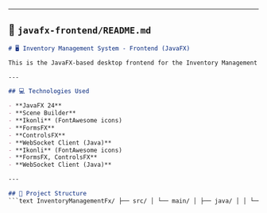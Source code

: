 
---

## 📁 `javafx-frontend/README.md`

```markdown
# 🖥️ Inventory Management System - Frontend (JavaFX)

This is the JavaFX-based desktop frontend for the Inventory Management System. It consumes APIs from the Spring Boot backend and provides a clean, responsive user interface with role-based navigation, WebSocket notifications, and dynamic form rendering.

---

## 💻 Technologies Used

- **JavaFX 24**
- **Scene Builder**
- **Ikonli** (FontAwesome icons)
- **FormsFX**
- **ControlsFX**
- **WebSocket Client (Java)**
- **Ikonli** (FontAwesome icons)
- **FormsFX, ControlsFX**
- **WebSocket Client (Java)**

---

## 🧱 Project Structure
```text InventoryManagementFx/ ├── src/ │ └── main/ │ ├── java/ │ │ └── com/ │ │ └── leroy/ │ │ └── inventorymanagementfx/ │ │ ├── admin/ │ │ ├── staff/ │ │ ├── storekeeper/ │ │ │ ├── AuthService.java │ │ │ ├── GeneralNotificationService.java │ │ │ ├── NotificationService.java │ │ │ ├── NotificationStompClient.java │ │ │ ├── PasswordResetService.java │ │ │ └── RequestService.java │ │ ├── util/ │ │ ├── InventoryApplication.java │ │ └── module-info.java │ └── resources/ │ ├── com/ │ │ └── leroy/ │ │ └── fxml/ │ │ ├── admin/ │ │ ├── common/ │ │ ├── component/ │ │ ├── staff/ │ │ └── storekeeper/ │ │ └── main.fxml │ ├── static/ │ ├── styles/ │ ├── config.properties │ └── log4j2.xml ├── .gitignore └── build.gradle ``` 
